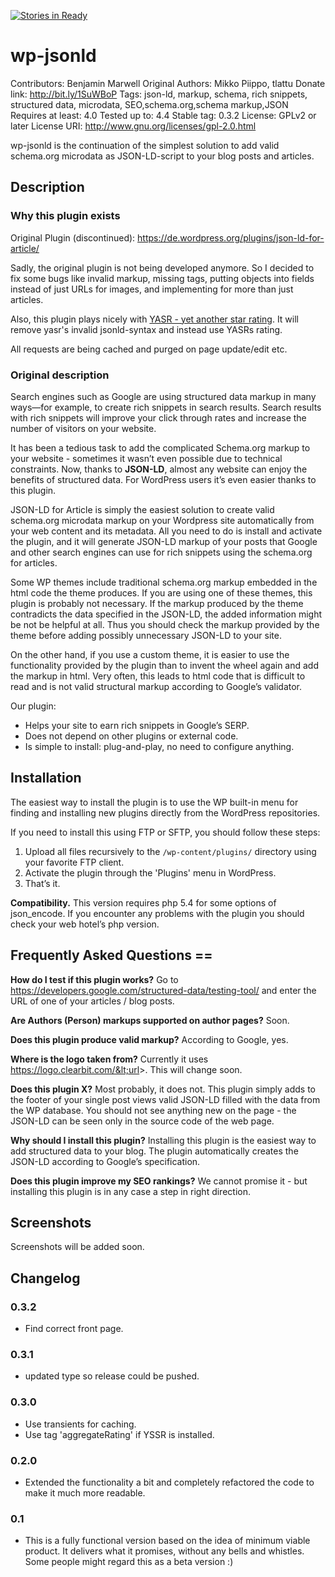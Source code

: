 [![Stories in Ready](https://badge.waffle.io/bmhm/wp-jsonld.png?label=ready&title=Ready)](https://waffle.io/bmhm/wp-jsonld)
# wp-jsonld

Contributors: Benjamin Marwell
Original Authors: Mikko Piippo, tlattu
Donate link: http://bit.ly/1SuWBoP
Tags: json-ld, markup, schema, rich snippets, structured data, microdata, SEO,schema.org,schema markup,JSON
Requires at least: 4.0
Tested up to: 4.4
Stable tag: 0.3.2
License: GPLv2 or later
License URI: http://www.gnu.org/licenses/gpl-2.0.html

wp-jsonld is the continuation of the simplest solution to add valid schema.org microdata as JSON-LD-script to your blog posts and articles.

## Description

### Why this plugin exists
Original Plugin (discontinued): https://de.wordpress.org/plugins/json-ld-for-article/

Sadly, the original plugin is not being developed anymore. So I decided to fix some bugs like invalid markup,
    missing tags, putting objects into fields instead of just URLs for images, and implementing for more than just
    articles.

Also, this plugin plays nicely with [YASR - yet another star rating](https://de.wordpress.org/plugins/yet-another-stars-rating/). It will
remove yasr's invalid jsonld-syntax and instead use YASRs rating.

All requests are being cached and purged on page update/edit etc.

### Original description
Search engines such as Google are using structured data markup in many ways—for example, to create rich snippets in search results. Search results with rich snippets will improve your click through rates and increase the number of visitors on your website.

It has been a tedious task to add the complicated Schema.org markup to your website - sometimes it wasn’t even possible due to technical constraints. Now, thanks to **JSON-LD**, almost any website can enjoy the benefits of structured data. For WordPress users it’s even easier thanks to this plugin.

JSON-LD for Article is simply the easiest solution to create valid schema.org microdata markup on your Wordpress site automatically from your web content and its metadata. All you need to do is install and activate the plugin, and it will generate JSON-LD markup of your posts that Google and other search engines can use for rich snippets using the schema.org for articles.

Some WP themes include traditional schema.org markup embedded in the html code the theme produces. If you are using one of these themes, this plugin is probably not necessary. If the markup produced by the theme contradicts the data specified in the JSON-LD, the added information might be not be helpful at all. Thus you should check the markup provided by the theme before adding possibly unnecessary JSON-LD to your site.

On the other hand, if you use a custom theme, it is easier to use the functionality provided by the plugin than to invent the wheel again and add the markup in html. Very often, this leads to html code that is difficult to read and is not valid structural markup according to Google’s validator. 

Our plugin:

* Helps your site to earn rich snippets in Google’s SERP.
* Does not depend on other plugins or external code.
* Is simple to install: plug-and-play, no need to configure anything.


## Installation

The easiest way to install the plugin is to use the WP built-in menu for finding and installing new plugins directly from the WordPress repositories.

If you need to install this using FTP or SFTP, you should follow these steps:

1. Upload all files recursively to the `/wp-content/plugins/` directory using your favorite FTP client.
2. Activate the plugin through the 'Plugins' menu in WordPress.
3. That’s it.

**Compatibility.** This version requires php 5.4 for some options of json\_encode. If you encounter any problems with the plugin you should check your web hotel’s php version.

## Frequently Asked Questions ==
**How do I test if this plugin works?** Go to https://developers.google.com/structured-data/testing-tool/ and enter the URL of one of your articles / blog posts.

**Are Authors (Person) markups supported on author pages?** Soon.

**Does this plugin produce valid markup?** According to Google, yes.

**Where is the logo taken from?** Currently it uses https://logo.clearbit.com/&lt;url&gt;. This will change soon.

**Does this plugin X?** Most probably, it does not. This plugin simply adds to the footer of your single post views valid JSON-LD filled with the data from the WP database. You should not see anything new on the page - the JSON-LD can be seen only in the source code of the web page.

**Why should I install this plugin?** Installing this plugin is the easiest way to add structured data to your blog. The plugin automatically creates the JSON-LD according to Google’s specification. 

**Does this plugin improve my SEO rankings?** We cannot promise it - but installing this plugin is in any case a step in right direction.

## Screenshots

Screenshots will be added soon.

## Changelog 

### 0.3.2
* Find correct front page.

### 0.3.1
* updated type so release could be pushed.

### 0.3.0
* Use transients for caching.
* Use tag 'aggregateRating' if YSSR is installed.

### 0.2.0
* Extended the functionality a bit and completely refactored the code to make it much more readable.

### 0.1
*  This is a fully functional version based on the idea of minimum viable product. It delivers what it promises, without any bells and whistles. Some people might regard this as a beta version :)

